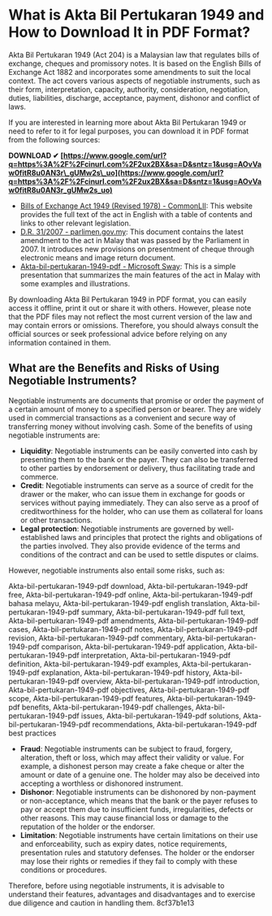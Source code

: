
 
# What is Akta Bil Pertukaran 1949 and How to Download It in PDF Format?
  
Akta Bil Pertukaran 1949 (Act 204) is a Malaysian law that regulates bills of exchange, cheques and promissory notes. It is based on the English Bills of Exchange Act 1882 and incorporates some amendments to suit the local context. The act covers various aspects of negotiable instruments, such as their form, interpretation, capacity, authority, consideration, negotiation, duties, liabilities, discharge, acceptance, payment, dishonor and conflict of laws.
  
If you are interested in learning more about Akta Bil Pertukaran 1949 or need to refer to it for legal purposes, you can download it in PDF format from the following sources:
 
**DOWNLOAD ✔ [https://www.google.com/url?q=https%3A%2F%2Fcinurl.com%2F2ux2BX&sa=D&sntz=1&usg=AOvVaw0fitR8u0AN3r\_gUMw2s\_uo](https://www.google.com/url?q=https%3A%2F%2Fcinurl.com%2F2ux2BX&sa=D&sntz=1&usg=AOvVaw0fitR8u0AN3r_gUMw2s_uo)**


  
- [Bills of Exchange Act 1949 (Revised 1978) - CommonLII](http://www.commonlii.org/my/legis/consol_act/boea19491978223/): This website provides the full text of the act in English with a table of contents and links to other relevant legislation.
- [D.R. 31/2007 - parlimen.gov.my](https://www.parlimen.gov.my/files/billindex/pdf/2007/DR%20312007.pdf): This document contains the latest amendment to the act in Malay that was passed by the Parliament in 2007. It introduces new provisions on presentment of cheque through electronic means and image return document.
- [Akta-bil-pertukaran-1949-pdf - Microsoft Sway](https://sway.office.com/Clqpqj26vBrkpCcK): This is a simple presentation that summarizes the main features of the act in Malay with some examples and illustrations.

By downloading Akta Bil Pertukaran 1949 in PDF format, you can easily access it offline, print it out or share it with others. However, please note that the PDF files may not reflect the most current version of the law and may contain errors or omissions. Therefore, you should always consult the official sources or seek professional advice before relying on any information contained in them.
  
## What are the Benefits and Risks of Using Negotiable Instruments?
  
Negotiable instruments are documents that promise or order the payment of a certain amount of money to a specified person or bearer. They are widely used in commercial transactions as a convenient and secure way of transferring money without involving cash. Some of the benefits of using negotiable instruments are:

- **Liquidity**: Negotiable instruments can be easily converted into cash by presenting them to the bank or the payer. They can also be transferred to other parties by endorsement or delivery, thus facilitating trade and commerce.
- **Credit**: Negotiable instruments can serve as a source of credit for the drawer or the maker, who can issue them in exchange for goods or services without paying immediately. They can also serve as a proof of creditworthiness for the holder, who can use them as collateral for loans or other transactions.
- **Legal protection**: Negotiable instruments are governed by well-established laws and principles that protect the rights and obligations of the parties involved. They also provide evidence of the terms and conditions of the contract and can be used to settle disputes or claims.

However, negotiable instruments also entail some risks, such as:
 
Akta-bil-pertukaran-1949-pdf download,  Akta-bil-pertukaran-1949-pdf free,  Akta-bil-pertukaran-1949-pdf online,  Akta-bil-pertukaran-1949-pdf bahasa melayu,  Akta-bil-pertukaran-1949-pdf english translation,  Akta-bil-pertukaran-1949-pdf summary,  Akta-bil-pertukaran-1949-pdf full text,  Akta-bil-pertukaran-1949-pdf amendments,  Akta-bil-pertukaran-1949-pdf cases,  Akta-bil-pertukaran-1949-pdf notes,  Akta-bil-pertukaran-1949-pdf revision,  Akta-bil-pertukaran-1949-pdf commentary,  Akta-bil-pertukaran-1949-pdf comparison,  Akta-bil-pertukaran-1949-pdf application,  Akta-bil-pertukaran-1949-pdf interpretation,  Akta-bil-pertukaran-1949-pdf definition,  Akta-bil-pertukaran-1949-pdf examples,  Akta-bil-pertukaran-1949-pdf explanation,  Akta-bil-pertukaran-1949-pdf history,  Akta-bil-pertukaran-1949-pdf overview,  Akta-bil-pertukaran-1949-pdf introduction,  Akta-bil-pertukaran-1949-pdf objectives,  Akta-bil-pertukaran-1949-pdf scope,  Akta-bil-pertukaran-1949-pdf features,  Akta-bil-pertukaran-1949-pdf benefits,  Akta-bil-pertukaran-1949-pdf challenges,  Akta-bil-pertukaran-1949-pdf issues,  Akta-bil-pertukaran-1949-pdf solutions,  Akta-bil-pertukaran-1949-pdf recommendations,  Akta-bil-pertukaran-1949-pdf best practices

- **Fraud**: Negotiable instruments can be subject to fraud, forgery, alteration, theft or loss, which may affect their validity or value. For example, a dishonest person may create a fake cheque or alter the amount or date of a genuine one. The holder may also be deceived into accepting a worthless or dishonored instrument.
- **Dishonor**: Negotiable instruments can be dishonored by non-payment or non-acceptance, which means that the bank or the payer refuses to pay or accept them due to insufficient funds, irregularities, defects or other reasons. This may cause financial loss or damage to the reputation of the holder or the endorser.
- **Limitation**: Negotiable instruments have certain limitations on their use and enforceability, such as expiry dates, notice requirements, presentation rules and statutory defenses. The holder or the endorser may lose their rights or remedies if they fail to comply with these conditions or procedures.

Therefore, before using negotiable instruments, it is advisable to understand their features, advantages and disadvantages and to exercise due diligence and caution in handling them.
 8cf37b1e13
 
